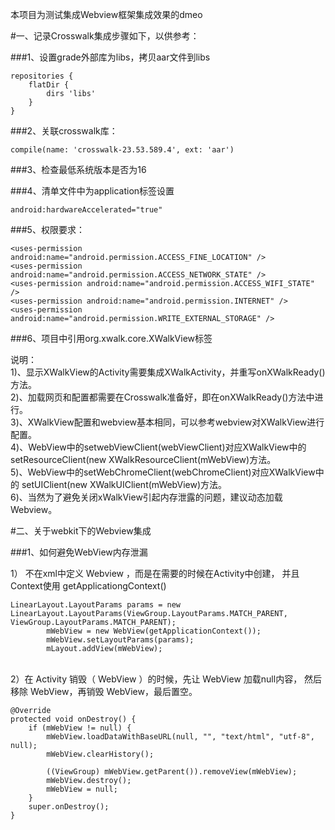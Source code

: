 
本项目为测试集成Webview框架集成效果的dmeo

#一、记录Crosswalk集成步骤如下，以供参考：

###1、设置grade外部库为libs，拷贝aar文件到libs

    repositories {
        flatDir {
            dirs 'libs'
        }
    }

###2、关联crosswalk库：

    compile(name: 'crosswalk-23.53.589.4', ext: 'aar')

###3、检查最低系统版本是否为16

###4、清单文件中为application标签设置

    android:hardwareAccelerated="true"

###5、权限要求：

    <uses-permission android:name="android.permission.ACCESS_FINE_LOCATION" /> 
    <uses-permission android:name="android.permission.ACCESS_NETWORK_STATE" /> 
    <uses-permission android:name="android.permission.ACCESS_WIFI_STATE" /> 
    <uses-permission android:name="android.permission.INTERNET" /> 
    <uses-permission android:name="android.permission.WRITE_EXTERNAL_STORAGE" /> 
	
###6、项目中引用org.xwalk.core.XWalkView标签   

说明：   
1)、显示XWalkView的Activity需要集成XWalkActivity，并重写onXWalkReady()方法。   
2)、加载网页和配置都需要在Crosswalk准备好，即在onXWalkReady()方法中进行。   
3)、XWalkView配置和webview基本相同，可以参考webview对XWalkView进行配置。   
4)、WebView中的setwebViewClient(webViewClient)对应XWalkView中的
setResourceClient(new XWalkResourceClient(mWebView)方法。   
5)、WebView中的setWebChromeClient(webChromeClient)对应XWalkView中的
setUIClient(new XWalkUIClient(mWebView)方法。   
6)、当然为了避免关闭xWalkView引起内存泄露的问题，建议动态加载Webview。

#二、关于webkit下的Webview集成

###1、如何避免WebView内存泄漏    

1）  不在xml中定义 Webview ，而是在需要的时候在Activity中创建，
并且Context使用 getApplicationgContext()

    LinearLayout.LayoutParams params = new LinearLayout.LayoutParams(ViewGroup.LayoutParams.MATCH_PARENT, ViewGroup.LayoutParams.MATCH_PARENT);
            mWebView = new WebView(getApplicationContext());
            mWebView.setLayoutParams(params);
            mLayout.addView(mWebView);    
  
<br>
2）在 Activity 销毁（ WebView ）的时候，先让 WebView 加载null内容，
然后移除 WebView，再销毁 WebView，最后置空。    

    @Override
    protected void onDestroy() {
        if (mWebView != null) {
            mWebView.loadDataWithBaseURL(null, "", "text/html", "utf-8", null);
            mWebView.clearHistory();

            ((ViewGroup) mWebView.getParent()).removeView(mWebView);
            mWebView.destroy();
            mWebView = null;
        }
        super.onDestroy();
    }
 
 
 <br> 
 <br> 
 <br> 
 <br>
 
 
 
 
 
